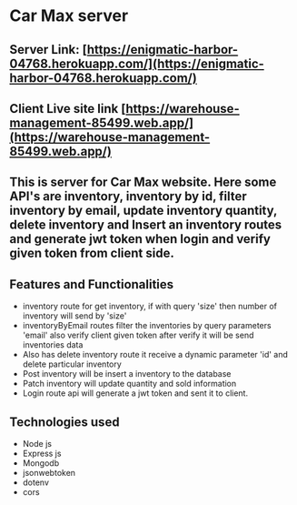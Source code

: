 # Car Max server

## Server Link: [https://enigmatic-harbor-04768.herokuapp.com/](https://enigmatic-harbor-04768.herokuapp.com/)

## Client Live site link [https://warehouse-management-85499.web.app/](https://warehouse-management-85499.web.app/)

## This is server for Car Max website. Here some API's are inventory, inventory by id, filter inventory by email, update inventory quantity, delete inventory and Insert an inventory routes and generate jwt token when login and verify given token from client side.

## Features and Functionalities

- inventory route for get inventory, if with query 'size' then number of inventory will send by 'size'
- inventoryByEmail routes filter the inventories by query parameters 'email' also verify client given token after verify it will be send inventories data
- Also has delete inventory route it receive a dynamic parameter 'id' and delete particular inventory
- Post inventory will be insert a inventory to the database
- Patch inventory will update quantity and sold information
- Login route api will generate a jwt token and sent it to client.

## Technologies used

- Node js
- Express js
- Mongodb
- jsonwebtoken
- dotenv
- cors
